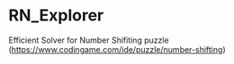 # RN_Explorer
Efficient Solver for Number Shifiting puzzle (https://www.codingame.com/ide/puzzle/number-shifting)
